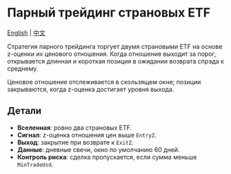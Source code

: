 # Парный трейдинг страновых ETF

[English](README.md) | [中文](README_zh.md)

Стратегия парного трейдинга торгует двумя страновыми ETF на основе z-оценки их ценового отношения. Когда отношение выходит за порог, открывается длинная и короткая позиция в ожидании возврата спрэда к среднему.

Ценовое отношение отслеживается в скользящем окне; позиции закрываются, когда z-оценка достигает уровня выхода.

## Детали

- **Вселенная**: ровно два страновых ETF.
- **Сигнал**: z-оценка отношения цен выше `EntryZ`.
- **Выход**: закрытие при возврате к `ExitZ`.
- **Данные**: дневные свечи, окно по умолчанию 60 дней.
- **Контроль риска**: сделка пропускается, если сумма меньше `MinTradeUsd`.
